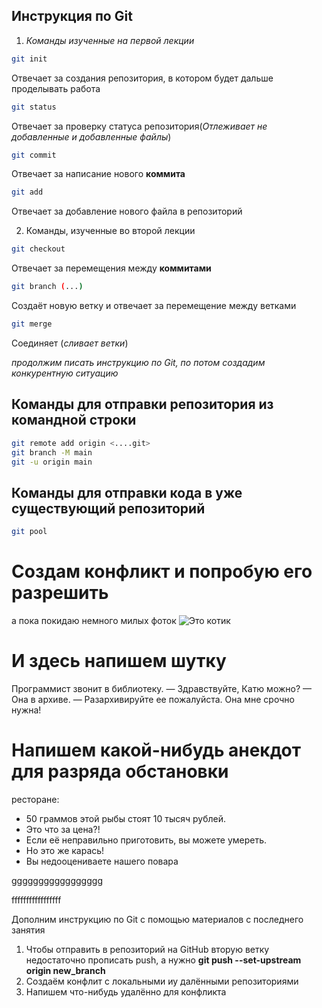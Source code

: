 ## Инструкция по Git

1. *Команды изученные на первой лекции*
````sh
git init
````
Отвечает за создания репозитория, в котором будет дальше проделывать работа

````sh
git status
````
Отвечает за проверку статуса репозитория(*Отлеживает не добавленные и добавленные файлы*)
````sh
git commit
````
Отвечает за написание нового **коммита**

````sh
git add
````
Отвечает за добавление нового файла в репозиторий 

2. Команды, изученные во второй лекции 

````sh
git checkout
````
Отвечает за перемещения между **коммитами**

````sh
git branch (...)
````
Создаёт новую ветку и отвечает за перемещение между ветками 

````sh
git merge
````
Соединяет (*сливает ветки*)

*продолжим писать инструкцию по Git, по потом создадим конкурентную ситуацию*

## Команды для отправки репозитория из командной строки 
````sh
git remote add origin <....git>
git branch -M main
git -u origin main
````
## Команды для отправки кода в уже существующий репозиторий 
````sh
git pool
````
# Создам конфликт и попробую его разрешить 
а пока покидаю немного милых фоток
![Это котик](cat.jpg)

# И здесь напишем шутку 
Программист звонит в библиотеку.
— Здравствуйте, Катю можно?
— Она в архиве.
— Разархивируйте ее пожалуйста. Она мне срочно нужна!
# Напишем какой-нибудь анекдот для разряда обстановки 
 ресторане:
- 50 граммов этой рыбы стоят 10 тысяч рублей.
- Это что за цена?!
- Если её неправильно приготовить, вы можете умереть.
- Но это же карась!
- Вы недооцениваете нашего повара



ggggggggggggggggg



fffffffffffffffff

Дополним инструкцию по Git c помощью материалов с последнего занятия 

1. Чтобы отправить в репозиторий на GitHub вторую ветку недостаточно прописать push, а нужно **git push --set-upstream origin new_branch**
2. Создаём конфлит с локальными иу далёнными репозиториями
3. Напишем что-нибудь удалённо для конфликта 

